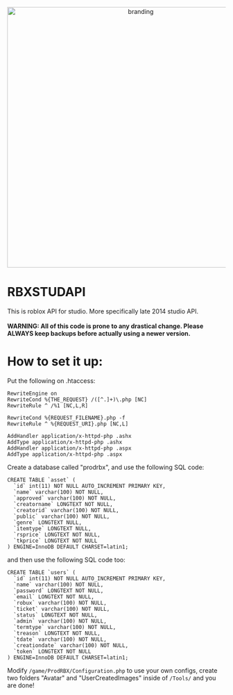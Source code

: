 <p align="center">
<img src="https://assume.neocities.org/Big.png" alt="branding" width="600">
<br>
</p>

# RBXSTUDAPI
This is roblox API for studio.
More specifically late 2014 studio API.
<br></br>
<b>WARNING: All of this code is prone to any drastical change.
Please ALWAYS keep backups before actually using a newer version.</b>
# How to set it up:
Put the following on .htaccess:
```
RewriteEngine on
RewriteCond %{THE_REQUEST} /([^.]+)\.php [NC]
RewriteRule ^ /%1 [NC,L,R]
 
RewriteCond %{REQUEST_FILENAME}.php -f
RewriteRule ^ %{REQUEST_URI}.php [NC,L]

AddHandler application/x-httpd-php .ashx
AddType application/x-httpd-php .ashx
AddHandler application/x-httpd-php .aspx
AddType application/x-httpd-php .aspx
```
Create a database called "prodrbx", and use the following SQL code:
```
CREATE TABLE `asset` (
  `id` int(11) NOT NULL AUTO_INCREMENT PRIMARY KEY,
  `name` varchar(100) NOT NULL,
  `approved` varchar(100) NOT NULL,
  `creatorname` LONGTEXT NOT NULL,
  `creatorid` varchar(100) NOT NULL,
  `public` varchar(100) NOT NULL,
  `genre` LONGTEXT NULL,
  `itemtype` LONGTEXT NULL,
  `rsprice` LONGTEXT NOT NULL,
  `tkprice` LONGTEXT NOT NULL
) ENGINE=InnoDB DEFAULT CHARSET=latin1;
```
and then use the following SQL code too:
```
CREATE TABLE `users` (
  `id` int(11) NOT NULL AUTO_INCREMENT PRIMARY KEY,
  `name` varchar(100) NOT NULL,
  `password` LONGTEXT NOT NULL,
  `email` LONGTEXT NOT NULL,
  `robux` varchar(100) NOT NULL,
  `ticket` varchar(100) NOT NULL,
  `status` LONGTEXT NOT NULL,
  `admin` varchar(100) NOT NULL,
  `termtype` varchar(100) NOT NULL,
  `treason` LONGTEXT NOT NULL,
  `tdate` varchar(100) NOT NULL,
  `creationdate` varchar(100) NOT NULL,
  `token` LONGTEXT NOT NULL
) ENGINE=InnoDB DEFAULT CHARSET=latin1;
```
Modify ```/game/ProdRBX/Configuration.php``` to use your own configs, create two folders "Avatar" and "UserCreatedImages" inside of ```/Tools/``` and you are done!
